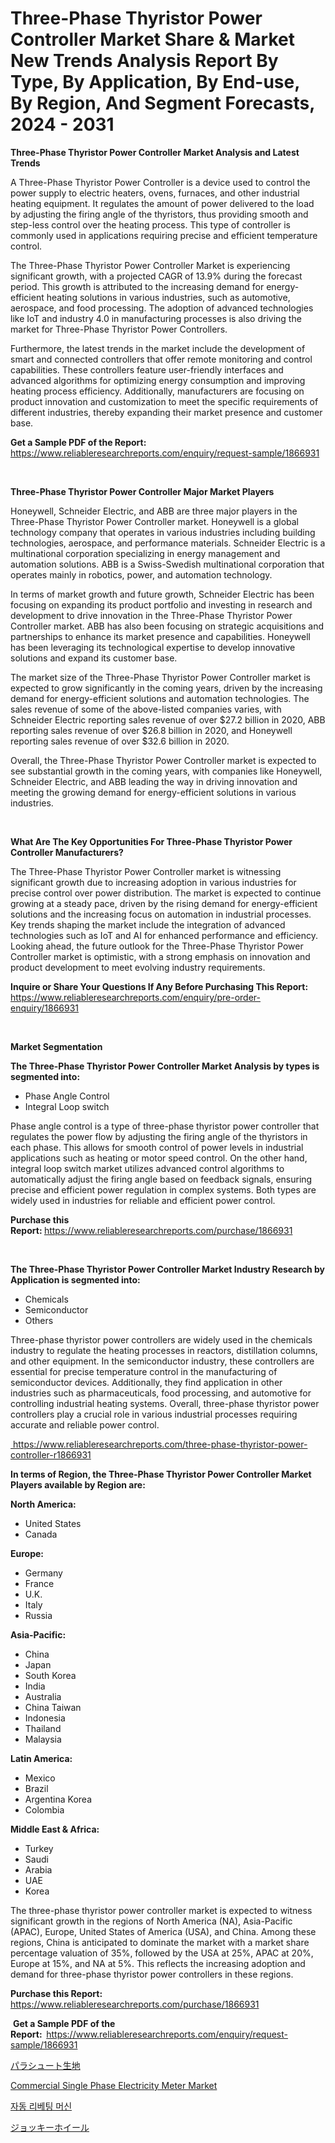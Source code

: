 <p><h1>Three-Phase Thyristor Power Controller Market Share & Market New Trends Analysis Report By Type, By Application, By End-use, By Region, And Segment Forecasts, 2024 - 2031</h1></p><p><strong>Three-Phase Thyristor Power Controller Market Analysis and Latest Trends</strong></p>
<p><p>A Three-Phase Thyristor Power Controller is a device used to control the power supply to electric heaters, ovens, furnaces, and other industrial heating equipment. It regulates the amount of power delivered to the load by adjusting the firing angle of the thyristors, thus providing smooth and step-less control over the heating process. This type of controller is commonly used in applications requiring precise and efficient temperature control.</p><p>The Three-Phase Thyristor Power Controller Market is experiencing significant growth, with a projected CAGR of 13.9% during the forecast period. This growth is attributed to the increasing demand for energy-efficient heating solutions in various industries, such as automotive, aerospace, and food processing. The adoption of advanced technologies like IoT and industry 4.0 in manufacturing processes is also driving the market for Three-Phase Thyristor Power Controllers.</p><p>Furthermore, the latest trends in the market include the development of smart and connected controllers that offer remote monitoring and control capabilities. These controllers feature user-friendly interfaces and advanced algorithms for optimizing energy consumption and improving heating process efficiency. Additionally, manufacturers are focusing on product innovation and customization to meet the specific requirements of different industries, thereby expanding their market presence and customer base.</p></p>
<p><strong>Get a Sample PDF of the Report:&nbsp;</strong> <a href="https://www.reliableresearchreports.com/enquiry/request-sample/1866931">https://www.reliableresearchreports.com/enquiry/request-sample/1866931</a></p>
<p>&nbsp;</p>
<p><strong>Three-Phase Thyristor Power Controller Major Market Players</strong></p>
<p><p>Honeywell, Schneider Electric, and ABB are three major players in the Three-Phase Thyristor Power Controller market. Honeywell is a global technology company that operates in various industries including building technologies, aerospace, and performance materials. Schneider Electric is a multinational corporation specializing in energy management and automation solutions. ABB is a Swiss-Swedish multinational corporation that operates mainly in robotics, power, and automation technology.</p><p>In terms of market growth and future growth, Schneider Electric has been focusing on expanding its product portfolio and investing in research and development to drive innovation in the Three-Phase Thyristor Power Controller market. ABB has also been focusing on strategic acquisitions and partnerships to enhance its market presence and capabilities. Honeywell has been leveraging its technological expertise to develop innovative solutions and expand its customer base.</p><p>The market size of the Three-Phase Thyristor Power Controller market is expected to grow significantly in the coming years, driven by the increasing demand for energy-efficient solutions and automation technologies. The sales revenue of some of the above-listed companies varies, with Schneider Electric reporting sales revenue of over $27.2 billion in 2020, ABB reporting sales revenue of over $26.8 billion in 2020, and Honeywell reporting sales revenue of over $32.6 billion in 2020.</p><p>Overall, the Three-Phase Thyristor Power Controller market is expected to see substantial growth in the coming years, with companies like Honeywell, Schneider Electric, and ABB leading the way in driving innovation and meeting the growing demand for energy-efficient solutions in various industries.</p></p>
<p>&nbsp;</p>
<p><strong>What Are The Key Opportunities For Three-Phase Thyristor Power Controller Manufacturers?</strong></p>
<p><p>The Three-Phase Thyristor Power Controller market is witnessing significant growth due to increasing adoption in various industries for precise control over power distribution. The market is expected to continue growing at a steady pace, driven by the rising demand for energy-efficient solutions and the increasing focus on automation in industrial processes. Key trends shaping the market include the integration of advanced technologies such as IoT and AI for enhanced performance and efficiency. Looking ahead, the future outlook for the Three-Phase Thyristor Power Controller market is optimistic, with a strong emphasis on innovation and product development to meet evolving industry requirements.</p></p>
<p><strong>Inquire or Share Your Questions If Any Before Purchasing This Report:</strong> <a href="https://www.reliableresearchreports.com/enquiry/pre-order-enquiry/1866931">https://www.reliableresearchreports.com/enquiry/pre-order-enquiry/1866931</a></p>
<p>&nbsp;</p>
<p><strong>Market Segmentation</strong></p>
<p><strong>The Three-Phase Thyristor Power Controller Market Analysis by types is segmented into:</strong></p>
<p><ul><li>Phase Angle Control</li><li>Integral Loop switch</li></ul></p>
<p><p>Phase angle control is a type of three-phase thyristor power controller that regulates the power flow by adjusting the firing angle of the thyristors in each phase. This allows for smooth control of power levels in industrial applications such as heating or motor speed control. On the other hand, integral loop switch market utilizes advanced control algorithms to automatically adjust the firing angle based on feedback signals, ensuring precise and efficient power regulation in complex systems. Both types are widely used in industries for reliable and efficient power control.</p></p>
<p><strong>Purchase this Report:&nbsp;</strong><a href="https://www.reliableresearchreports.com/purchase/1866931">https://www.reliableresearchreports.com/purchase/1866931</a></p>
<p>&nbsp;</p>
<p><strong>The Three-Phase Thyristor Power Controller Market Industry Research by Application is segmented into:</strong></p>
<p><ul><li>Chemicals</li><li>Semiconductor</li><li>Others</li></ul></p>
<p><p>Three-phase thyristor power controllers are widely used in the chemicals industry to regulate the heating processes in reactors, distillation columns, and other equipment. In the semiconductor industry, these controllers are essential for precise temperature control in the manufacturing of semiconductor devices. Additionally, they find application in other industries such as pharmaceuticals, food processing, and automotive for controlling industrial heating systems. Overall, three-phase thyristor power controllers play a crucial role in various industrial processes requiring accurate and reliable power control.</p></p>
<p><a href="https://www.reliableresearchreports.com/three-phase-thyristor-power-controller-r1866931">&nbsp;https://www.reliableresearchreports.com/three-phase-thyristor-power-controller-r1866931</a></p>
<p><strong>In terms of Region, the Three-Phase Thyristor Power Controller Market Players available by Region are:</strong></p>
<p>
    <p> <strong> North America: </strong>
        <ul>
            <li>United States</li>
            <li>Canada</li>
        </ul>
        </p> 
    <p> <strong> Europe: </strong>
        <ul>
            <li>Germany</li>
            <li>France</li>
            <li>U.K.</li>
            <li>Italy</li>
            <li>Russia</li>
        </ul>
        </p> 
    <p> <strong> Asia-Pacific: </strong>
        <ul>
            <li>China</li>
            <li>Japan</li>
            <li>South Korea</li>
            <li>India</li>
            <li>Australia</li>
            <li>China Taiwan</li>
            <li>Indonesia</li>
            <li>Thailand</li>
            <li>Malaysia</li>
        </ul>
        </p> 
    <p> <strong> Latin America: </strong>
        <ul>
            <li>Mexico</li>
            <li>Brazil</li>
            <li>Argentina Korea</li>
            <li>Colombia</li>
        </ul>
        </p> 
    <p> <strong> Middle East & Africa: </strong>
        <ul>
            <li>Turkey</li>
            <li>Saudi</li>
            <li>Arabia</li>
            <li>UAE</li>
            <li>Korea</li>
        </ul>
    </p>
    </p>
<p><p>The three-phase thyristor power controller market is expected to witness significant growth in the regions of North America (NA), Asia-Pacific (APAC), Europe, United States of America (USA), and China. Among these regions, China is anticipated to dominate the market with a market share percentage valuation of 35%, followed by the USA at 25%, APAC at 20%, Europe at 15%, and NA at 5%. This reflects the increasing adoption and demand for three-phase thyristor power controllers in these regions.</p></p>
<p><strong>Purchase this Report: </strong><a href="https://www.reliableresearchreports.com/purchase/1866931">https://www.reliableresearchreports.com/purchase/1866931</a></p>
<p>&nbsp;<strong>Get a Sample PDF of the Report:&nbsp;&nbsp;</strong><a href="https://www.reliableresearchreports.com/enquiry/request-sample/1866931">https://www.reliableresearchreports.com/enquiry/request-sample/1866931</a></p>
<p><strong></strong></p>
<p><p><a href="https://github.com/kegley4963/Market-Research-Report-List-1/blob/main/214430343320.md">パラシュート生地</a></p><p><a href="https://github.com/Sarissaschmalingtr6fz2739/Market-Research-Report-List-2/blob/main/commercial-single-phase-electricity-meter-market.md">Commercial Single Phase Electricity Meter Market</a></p><p><a href="https://github.com/wallacBahrtyinger567686/Market-Research-Report-List-1/blob/main/172715939871.md">자동 리베팅 머신</a></p><p><a href="https://github.com/FrancoWeber2023/Market-Research-Report-List-1/blob/main/971270043321.md">ジョッキーホイール</a></p></p>